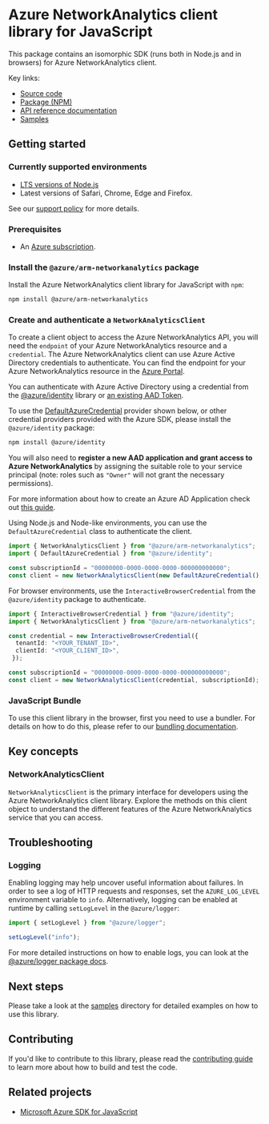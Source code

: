 # Azure NetworkAnalytics client library for JavaScript

This package contains an isomorphic SDK (runs both in Node.js and in browsers) for Azure NetworkAnalytics client.



Key links:

- [Source code](https://github.com/Azure/azure-sdk-for-js/tree/main/sdk/test/arm-test)
- [Package (NPM)](https://www.npmjs.com/package/@azure/arm-networkanalytics)
- [API reference documentation](https://learn.microsoft.com/javascript/api/@azure/arm-networkanalytics?view=azure-node-preview)
- [Samples](https://github.com/Azure/azure-sdk-for-js/tree/main/sdk/test/arm-test/samples)

## Getting started

### Currently supported environments

- [LTS versions of Node.js](https://github.com/nodejs/release#release-schedule)
- Latest versions of Safari, Chrome, Edge and Firefox.

See our [support policy](https://github.com/Azure/azure-sdk-for-js/blob/main/SUPPORT.md) for more details.

### Prerequisites

- An [Azure subscription][azure_sub].

### Install the `@azure/arm-networkanalytics` package

Install the Azure NetworkAnalytics client library for JavaScript with `npm`:

```bash
npm install @azure/arm-networkanalytics
```

### Create and authenticate a `NetworkAnalyticsClient`

To create a client object to access the Azure NetworkAnalytics API, you will need the `endpoint` of your Azure NetworkAnalytics resource and a `credential`. The Azure NetworkAnalytics client can use Azure Active Directory credentials to authenticate.
You can find the endpoint for your Azure NetworkAnalytics resource in the [Azure Portal][azure_portal].

You can authenticate with Azure Active Directory using a credential from the [@azure/identity][azure_identity] library or [an existing AAD Token](https://github.com/Azure/azure-sdk-for-js/blob/master/sdk/identity/identity/samples/AzureIdentityExamples.md#authenticating-with-a-pre-fetched-access-token).

To use the [DefaultAzureCredential][defaultazurecredential] provider shown below, or other credential providers provided with the Azure SDK, please install the `@azure/identity` package:

```bash
npm install @azure/identity
```

You will also need to **register a new AAD application and grant access to Azure NetworkAnalytics** by assigning the suitable role to your service principal (note: roles such as `"Owner"` will not grant the necessary permissions).

For more information about how to create an Azure AD Application check out [this guide](https://learn.microsoft.com/azure/active-directory/develop/howto-create-service-principal-portal).

Using Node.js and Node-like environments, you can use the `DefaultAzureCredential` class to authenticate the client.

```ts 
import { NetworkAnalyticsClient } from "@azure/arm-networkanalytics";
import { DefaultAzureCredential } from "@azure/identity";

const subscriptionId = "00000000-0000-0000-0000-000000000000";
const client = new NetworkAnalyticsClient(new DefaultAzureCredential(), subscriptionId);
```

For browser environments, use the `InteractiveBrowserCredential` from the `@azure/identity` package to authenticate.

```ts 
import { InteractiveBrowserCredential } from "@azure/identity";
import { NetworkAnalyticsClient } from "@azure/arm-networkanalytics";

const credential = new InteractiveBrowserCredential({
  tenantId: "<YOUR_TENANT_ID>",
  clientId: "<YOUR_CLIENT_ID>",
 });

const subscriptionId = "00000000-0000-0000-0000-000000000000";
const client = new NetworkAnalyticsClient(credential, subscriptionId);
```


### JavaScript Bundle
To use this client library in the browser, first you need to use a bundler. For details on how to do this, please refer to our [bundling documentation](https://aka.ms/AzureSDKBundling).

## Key concepts

### NetworkAnalyticsClient

`NetworkAnalyticsClient` is the primary interface for developers using the Azure NetworkAnalytics client library. Explore the methods on this client object to understand the different features of the Azure NetworkAnalytics service that you can access.

## Troubleshooting

### Logging

Enabling logging may help uncover useful information about failures. In order to see a log of HTTP requests and responses, set the `AZURE_LOG_LEVEL` environment variable to `info`. Alternatively, logging can be enabled at runtime by calling `setLogLevel` in the `@azure/logger`:

```ts 
import { setLogLevel } from "@azure/logger";

setLogLevel("info");
```

For more detailed instructions on how to enable logs, you can look at the [@azure/logger package docs](https://github.com/Azure/azure-sdk-for-js/tree/main/sdk/core/logger).

## Next steps

Please take a look at the [samples](https://github.com/Azure/azure-sdk-for-js/tree/main/sdk/test/arm-test/samples) directory for detailed examples on how to use this library.

## Contributing

If you'd like to contribute to this library, please read the [contributing guide](https://github.com/Azure/azure-sdk-for-js/blob/main/CONTRIBUTING.md) to learn more about how to build and test the code.

## Related projects

- [Microsoft Azure SDK for JavaScript](https://github.com/Azure/azure-sdk-for-js)

[azure_sub]: https://azure.microsoft.com/free/
[azure_portal]: https://portal.azure.com
[azure_identity]: https://github.com/Azure/azure-sdk-for-js/tree/main/sdk/identity/identity
[defaultazurecredential]: https://github.com/Azure/azure-sdk-for-js/tree/main/sdk/identity/identity#defaultazurecredential

